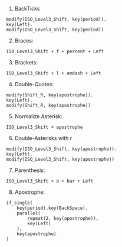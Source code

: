 1. BackTicks
```
modify(ISO_Level3_Shift, key(period)).
key(Left).
modify(ISO_Level3_Shift, key(period))
```

2. Braces:
```
ISO_Level3_Shift + f + percent + Left
```

3. Brackets:
```
ISO_Level3_Shift + l + emdash + Left
```

4. Double-Quotes:
```
modify(Shift_R, key(apostrophe)).
key(Left).
modify(Shift_R, key(apostrophe))
```

5. Normalize Asterisk:
```
ISO_Level3_Shift + apostrophe
```

6. Double-Asterisks with r
```
modify(ISO_Level3_Shift, key(apostrophe)).
key(Left).
modify(ISO_Level3_Shift, key(apostrophe))
```

7. Parenthesis:
```
ISO_Level3_Shift + o + bar + Left
```

8. Apostrophe:
```
if_single(
    key(period).key(BackSpace).
	parallel(
		repeat(2, key(apostrophe)),
		key(Left)
	),
	key(apostrophe)
)
```
